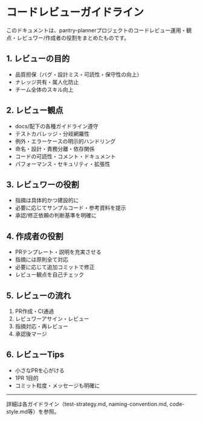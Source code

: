 # コードレビューガイドライン

このドキュメントは、pantry-plannerプロジェクトのコードレビュー運用・観点・レビュワー/作成者の役割をまとめたものです。

## 1. レビューの目的

- 品質担保（バグ・設計ミス・可読性・保守性の向上）
- ナレッジ共有・属人化防止
- チーム全体のスキル向上

## 2. レビュー観点

- docs/配下の各種ガイドライン遵守
- テストカバレッジ・分岐網羅性
- 例外・エラーケースの明示的ハンドリング
- 命名・設計・責務分離・依存関係
- コードの可読性・コメント・ドキュメント
- パフォーマンス・セキュリティ・拡張性

## 3. レビュワーの役割

- 指摘は具体的かつ建設的に
- 必要に応じてサンプルコード・参考資料を提示
- 承認/修正依頼の判断基準を明確に

## 4. 作成者の役割

- PRテンプレート・説明を充実させる
- 指摘には原則全て対応
- 必要に応じて追加コミットで修正
- レビュー観点を自己チェック

## 5. レビューの流れ

1. PR作成・CI通過
2. レビュワーアサイン・レビュー
3. 指摘対応・再レビュー
4. 承認後マージ

## 6. レビューTips

- 小さなPRを心がける
- 1PR 1目的
- コミット粒度・メッセージも明確に

---

詳細は各ガイドライン（test-strategy.md, naming-convention.md, code-style.md等）を参照。
